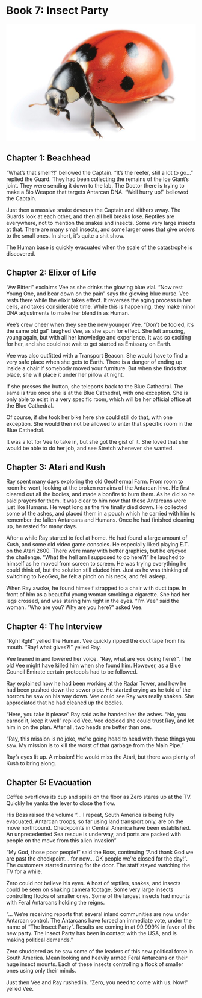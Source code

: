# Book 7: Insect Party

![Insect Party](images/insect-party.jpeg)

## Chapter 1: Beachhead

“What’s that smell?!” bellowed the Captain. “It’s the reefer, still a lot to go…” replied the Guard. They had been collecting the remains of the Ice Giant’s joint. They were sending it down to the lab. The Doctor there is trying to make a Bio Weapon that targets Antarcan DNA. “Well hurry up!” bellowed the Captain.

Just then a massive snake devours the Captain and slithers away. The Guards look at each other, and then all hell breaks lose. Reptiles are everywhere, not to mention the snakes and insects. Some very large insects at that. There are many small insects, and some larger ones that give orders to the small ones. In short, it’s quite a shit show.

The Human base is quickly evacuated when the scale of the catastrophe is discovered.

## Chapter 2: Elixer of Life

“Aw Bitter!” exclaims Vee as she drinks the glowing blue vial. “Now rest Young One, and bear down on the pain” says the glowing blue nurse. Vee rests there while the elixir takes effect. It reverses the aging process in her cells, and takes considerable time. While this is happening, they make minor DNA adjustments to make her blend in as Human.

Vee’s crew cheer when they see the new younger Vee. “Don’t be fooled, it’s the same old gal” laughed Vee, as she spun for effect. She felt amazing, young again, but with all her knowledge and experience. It was so exciting for her, and she could not wait to get started as Emissary on Earth.

Vee was also outfitted with a Transport Beacon. She would have to find a very safe place when she gets to Earth. There is a danger of ending up inside a chair if somebody moved your furniture. But when she finds that place, she will place it under her pillow at night.

If she presses the button, she teleports back to the Blue Cathedral. The same is true once she is at the Blue Cathedral, with one exception. She is only able to exist in a very specific room, which will be her official office at the Blue Cathedral.

Of course, if she took her bike here she could still do that, with one exception. She would then not be allowed to enter that specific room in the Blue Cathedral.

It was a lot for Vee to take in, but she got the gist of it. She loved that she would be able to do her job, and see Stretch whenever she wanted.

## Chapter 3: Atari and Kush

Ray spent many days exploring the old Geothermal Farm. From room to room he went, looking at the broken remains of the Antarcan hive. He first cleared out all the bodies, and made a bonfire to burn them. As he did so he said prayers for them. It was clear to him now that these Antarcans were just like Humans. He wept long as the fire finally died down. He collected some of the ashes, and placed them in a pouch which he carried with him to remember the fallen Antarcans and Humans. Once he had finished cleaning up, he rested for many days.

After a while Ray started to feel at home. He had found a large amount of Kush, and some old video game consoles. He especially liked playing E.T. on the Atari 2600. There were many with better graphics, but he enjoyed the challenge. “What the hell am I supposed to do here?!” he laughed to himself as he moved from screen to screen. He was trying everything he could think of, but the solution still eluded him. Just as he was thinking of switching to NeoGeo, he felt a pinch on his neck, and fell asleep.

When Ray awoke, he found himself strapped to a chair with duct tape. In front of him as a beautiful young woman smoking a cigarette. She had her legs crossed, and was staring him right in the eyes. “I’m Vee” said the woman. “Who are you? Why are you here?” asked Vee.

## Chapter 4: The Interview

“Rgh! Rgh!” yelled the Human. Vee quickly ripped the duct tape from his mouth. “Ray! what gives?!” yelled Ray.

Vee leaned in and lowered her voice. “Ray, what are you doing here?”. The old Vee might have killed him when she found him. However, as a Blue Council Emirate certain protocols had to be followed.

Ray explained how he had been working at the Radar Tower, and how he had been pushed down the sewer pipe. He started crying as he told of the horrors he saw on his way down. Vee could see Ray was really shaken. She appreciated that he had cleaned up the bodies.

“Here, you take it please” Ray said as he handed her the ashes. “No, you earned it, keep it well” replied Vee. Vee decided she could trust Ray, and let him in on the plan. After all, two heads are better than one.

“Ray, this mission is no joke, we’re going head to head with those things you saw. My mission is to kill the worst of that garbage from the Main Pipe.”

Ray’s eyes lit up. A mission! He would miss the Atari, but there was plenty of Kush to bring along.

## Chapter 5: Evacuation

Coffee overflows its cup and spills on the floor as Zero stares up at the TV. Quickly he yanks the lever to close the flow.

His Boss raised the volume “… I repeat, South America is being fully evacuated. Antarcan troops, so far using land transport only, are on the move northbound. Checkpoints in Central America have been established. An unprecedented Sea rescue is underway, and ports are packed with people on the move from this alien invasion”

“My God, those poor people!” said the Boss, continuing “And thank God we are past the checkpoint… for now… OK people we’re closed for the day!”. The customers started running for the door. The staff stayed watching the TV for a while.

Zero could not believe his eyes. A host of reptiles, snakes, and insects could be seen on shaking camera footage. Some very large insects controlling flocks of smaller ones. Some of the largest insects had mounts with Feral Antarcans holding the reigns.

“… We’re receiving reports that several inland communities are now under Antarcan control. The Antarcans have forced an immediate vote, under the name of “The Insect Party”. Results are coming in at 99.999% in favor of the new party. The Insect Party has been in contact with the USA, and is making political demands.”

Zero shuddered as he saw some of the leaders of this new political force in South America. Mean looking and heavily armed Feral Antarcans on their huge insect mounts. Each of these insects controlling a flock of smaller ones using only their minds.

Just then Vee and Ray rushed in. “Zero, you need to come with us. Now!” yelled Vee.
